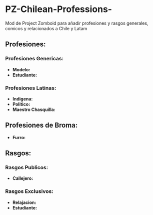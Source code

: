 # PZ-Chilean-Professions-
Mod de Project Zomboid para añadir profesiones y rasgos generales, comicos y relacionados a Chile y Latam

## Profesiones:

### Profesiones Genericas:
* **Modelo:**
* **Estudiante:**

### Profesiones Latinas:
* **Indigena:**
* **Politico:**
* **Maestro Chasquilla:**

## Profesiones de Broma:
* **Furro:**


## Rasgos:

### Rasgos Publicos:
* **Callejero:**

### Rasgos Exclusivos:
* **Relajacion:**
* **Estudiante:**
